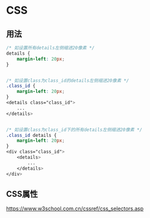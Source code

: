 
# CSS

## 用法

```css
/* 如设置所有details左侧缩进20像素 */
details {
    margin-left: 20px;
}


/* 如设置class为class_id的details左侧缩进20像素 */
.class_id {
    margin-left: 20px;
}
<details class="class_id">
    ...
</details>


/* 如设置class为class_id下的所有details左侧缩进20像素 */
.class_id details {
    margin-left: 20px;
}
<div class="class_id">
    <details>
        ...
    </details>
</div>
```

## CSS属性

<https://www.w3school.com.cn/cssref/css_selectors.asp>
